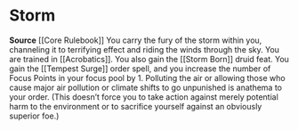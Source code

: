 ﻿---
id: '3'
name: Storm
rarity: Common
source: '[[DATABASE/source/Core Rulebook|Core Rulebook]]'
trait: null
type: Druidic Order

---
# Storm

**Source** [[Core Rulebook]] 
You carry the fury of the storm within you, channeling it to terrifying effect and riding the winds through the sky. You are trained in [[Acrobatics]]. You also gain the [[Storm Born]] druid feat. You gain the [[Tempest Surge]] order spell, and you increase the number of Focus Points in your focus pool by 1. Polluting the air or allowing those who cause major air pollution or climate shifts to go unpunished is anathema to your order. (This doesn’t force you to take action against merely potential harm to the environment or to sacrifice yourself against an obviously superior foe.)